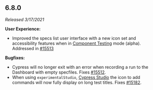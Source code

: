 ## 6.8.0

_Released 3/17/2021_

**User Experience:**

- Improved the specs list user interface with a new icon set and accessibility features when in [Component Testing](/guides/component-testing/component-testing-introduction) mode (alpha). Addressed in [#15513](https://github.com/cypress-io/cypress/issues/15513)

**Bugfixes:**

- Cypress will no longer exit with an error when recording a run to the Dashboard with empty specfiles. Fixes [#15512](https://github.com/cypress-io/cypress/issues/15512).
- When using `experimentalStudio`, [Cypress Studio](/guides/core-concepts/cypress-studio) the icon to add commands will now fully display on long test titles. Fixes [#15182](https://github.com/cypress-io/cypress/issues/15182).

